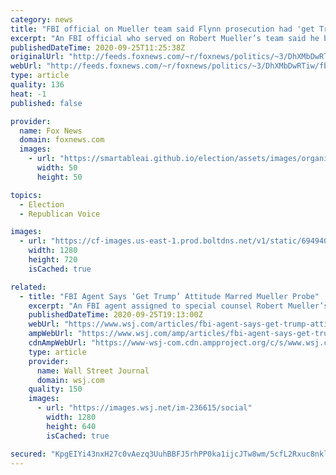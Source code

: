 ```yaml
---
category: news
title: "FBI official on Mueller team said Flynn prosecution had 'get Trump' attitude, collusion probe was 'not there'"
excerpt: "An FBI official who served on Robert Mueller’s team said he believed the special counsel’s prosecution of former White House national security adviser Michael Flynn was part of an attitude to “get Trump,” and that he did not wish to pursue a Trump-Russia collusion investigation as it was “not there\""
publishedDateTime: 2020-09-25T11:25:38Z
originalUrl: "http://feeds.foxnews.com/~r/foxnews/politics/~3/DhXMbDwRTiw/fbi-official-on-mueller-team-says-flynn-prosecution-was-used-to-get-trump-says-collusion-probe-was-not-there"
webUrl: "http://feeds.foxnews.com/~r/foxnews/politics/~3/DhXMbDwRTiw/fbi-official-on-mueller-team-says-flynn-prosecution-was-used-to-get-trump-says-collusion-probe-was-not-there"
type: article
quality: 136
heat: -1
published: false

provider:
  name: Fox News
  domain: foxnews.com
  images:
    - url: "https://smartableai.github.io/election/assets/images/organizations/foxnews.com-50x50.jpg"
      width: 50
      height: 50

topics:
  - Election
  - Republican Voice

images:
  - url: "https://cf-images.us-east-1.prod.boltdns.net/v1/static/694940094001/4c518123-7006-42b0-9313-bc3bf549a54d/e5223e1b-dd58-482d-9c98-04d83c18de57/1280x720/match/image.jpg"
    width: 1280
    height: 720
    isCached: true

related:
  - title: "FBI Agent Says ‘Get Trump’ Attitude Marred Mueller Probe"
    excerpt: "An FBI agent assigned to special counsel Robert Mueller’s investigation harbored reservations about the behavior of prosecutors on the team, according to an interview the Justice Department filed in its effort to dismiss the case against Michael Flynn,"
    publishedDateTime: 2020-09-25T19:13:00Z
    webUrl: "https://www.wsj.com/articles/fbi-agent-says-get-trump-attitude-marred-mueller-probe-11601059591"
    ampWebUrl: "https://www.wsj.com/amp/articles/fbi-agent-says-get-trump-attitude-marred-mueller-probe-11601059591"
    cdnAmpWebUrl: "https://www-wsj-com.cdn.ampproject.org/c/s/www.wsj.com/amp/articles/fbi-agent-says-get-trump-attitude-marred-mueller-probe-11601059591"
    type: article
    provider:
      name: Wall Street Journal
      domain: wsj.com
    quality: 150
    images:
      - url: "https://images.wsj.net/im-236615/social"
        width: 1280
        height: 640
        isCached: true

secured: "KpgEIYi43nxH27c0vAezq3UuhBBFJ5rhPP0ka1ijcJTw8wm/5cfL2Rxuc8nklhy6h/7f7Ly/D9U9ceGfwTh5ELRzGylF1itmiH8DH+e7Btc2hwH1tx0G1A+g8gVY4igRqc5eHUkdlm5igVlVttAtdVjgcMYbWa3Sf2w+NVZ8wDrEMBOw+St/CF/1zOCxmptScXJcSpxdbtonzbXbAzBHXQLjc1eDba+cAIO064b3GLjoYC0qFO7fC1OiQcqJLe9SjtB5NEUAE9vtjLJhYhaDQ6bCmec3OvIH1BJ69KjryMTdn5VIK3Zo3vSOO8VumtXBLURxWiqySZwzuLtgodO1sX3fefsOUPEGfXWkeotlEOE=;VEmf8HAfvGswBdN2G6i9yg=="
---
```


